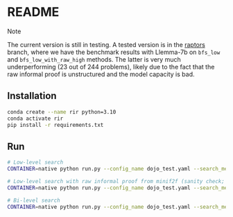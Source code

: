 # README

> [!NOTE]
> The current version is still in testing. A tested version is in the [raptors](https://github.com/ZIYU-DEEP/bilevel-reasoner/tree/raptors) branch, where we have the benchmark results with Llemma-7b on `bfs_low` and `bfs_low_with_raw_high` methods. The latter is very much underperforming (23 out of 244 problems), likely due to the fact that the raw informal proof is unstructured and the model capacity is bad.

## Installation
```bash
conda create --name rir python=3.10
conda activate rir
pip install -r requirements.txt
```

## Run
```bash
# Low-level search
CONTAINER=native python run.py --config_name dojo_test.yaml --search_method bfs_low

# Low-level search with raw informal proof from minif2f (sanity check; currently worse than low-level)
CONTAINER=native python run.py --config_name dojo_test.yaml --search_method bfs_low_with_raw_high

# Bi-level search
CONTAINER=native python run.py --config_name dojo_test.yaml --search_method bfs_bilevel
```
